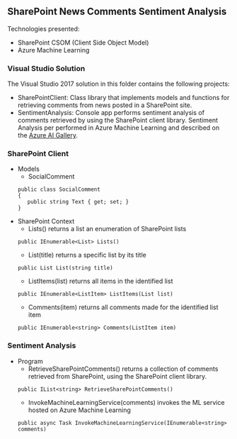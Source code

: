 ## SharePoint News Comments Sentiment Analysis
Technologies presented:
- SharePoint CSOM (Client Side Object Model)
- Azure Machine Learning

###  Visual Studio Solution
The Visual Studio 2017 solution in this folder contains the following projects:
- SharePointClient: Class library that implements models and functions for retrieving comments from news posted in a SharePoint site.
- SentimentAnalysis: Console app performs sentiment analysis of comments retrieved by using the SharePoint client library. Sentiment Analysis per performed in Azure Machine Learning and described on the [Azure AI Gallery](https://gallery.azure.ai/Experiment/SharePoint-Sentiment-Analysis).

### SharePoint Client
- Models
  - SocialComment
  ```
  public class SocialComment
  {
     public string Text { get; set; }
  }
  ```
- SharePoint Context
  - Lists() returns a list an enumeration of SharePoint lists
  ```
  public IEnumerable<List> Lists()
  ```
  - List(title) returns a specific list by its title
  ```
  public List List(string title)
  ```
  - ListItems(list) returns all items in the identified list
  ```
  public IEnumerable<ListItem> ListItems(List list)
  ```
  - Comments(item) returns all comments made for the identified list item
  ```
  public IEnumerable<string> Comments(ListItem item)
  ```

### Sentiment Analysis
- Program
  - RetrieveSharePointComments() returns a collection of comments retrieved from SharePoint, using the SharePoint client library.
  ```
  public IList<string> RetrieveSharePointComments()
  ```
  - InvokeMachineLearningService(comments) invokes the ML service hosted on Azure Machine Learning
  ```
  public async Task InvokeMachineLearningService(IEnumerable<string> comments)
  ```
  
